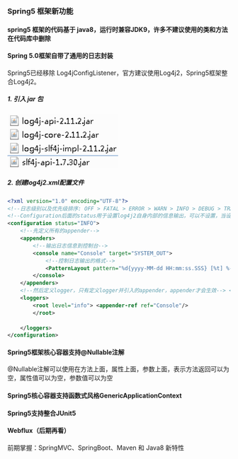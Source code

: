 ### Spring5 框架新功能

#### spring5 框架的代码基于 java8，运行时兼容JDK9，许多不建议使用的类和方法在代码库中删除

#### Spring 5.0框架自带了通用的日志封装

Spring5已经移除 Log4jConfigListener，官方建议使用Log4j2，Spring5框架整合Log4j2。

##### 1. 引入 jar 包

![log4j2_1.png](./images/log4j2_1.png)

##### 2. 创建log4j2.xml配置文件

```xml
<?xml version="1.0" encoding="UTF-8"?>
<!--日志级别以及优先级排序: OFF > FATAL > ERROR > WARN > INFO > DEBUG > TRACE > ALL --> 
<!--Configuration后面的status用于设置log4j2自身内部的信息输出，可以不设置，当设置成trace时，可以看到log4j2内部各种详细输出--> 
<configuration status="INFO"> 
    <!--先定义所有的appender--> 
    <appenders> 
        <!--输出日志信息到控制台--> 
        <console name="Console" target="SYSTEM_OUT"> 
            <!--控制日志输出的格式--> 
            <PatternLayout pattern="%d{yyyy-MM-dd HH:mm:ss.SSS} [%t] %-5level %logger{36} - %msg%n"/> 
        </console> 
    </appenders> 
    <!--然后定义logger，只有定义logger并引入的appender，appender才会生效--> <!--root：用于指定项目的根日志，如果没有单独指定Logger，则会使用root作为默认的日志输出--> 
    <loggers> 
        <root level="info"> <appender-ref ref="Console"/> 
        </root>

    </loggers> 
</configuration>
```

#### Spring5框架核心容器支持@Nullable注解

@Nullable注解可以使用在方法上面，属性上面，参数上面，表示方法返回可以为空，属性值可以为空，参数值可以为空

#### Spring5核心容器支持函数式风格GenericApplicationContext

#### Spring5支持整合JUnit5

#### Webflux（后期再看）

前期掌握：SpringMVC、SpringBoot、Maven 和 Java8 新特性

